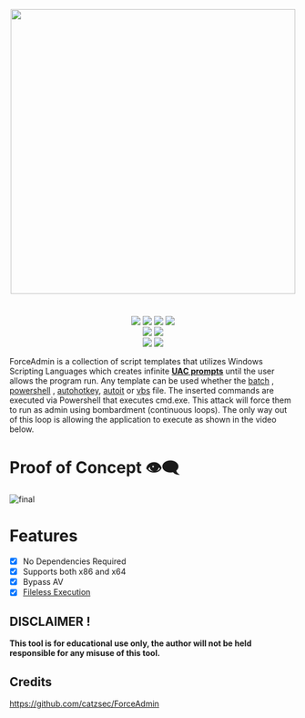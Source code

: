 <p align="center">
<img src="https://i.postimg.cc/HWSbyfpH/image.png", width="500", height="500">
</p>

<h1 align="center">
</h1>
<p align= "center">
  <img src="https://img.shields.io/github/languages/top/Chainski/ForceAdmin">
   <img src="https://img.shields.io/github/stars/Chainski/ForceAdmin?style=flat&color=blue">
   <img src="https://img.shields.io/github/forks/Chainski/ForceAdmin?style=flat&color=blue">
   <img src="https://img.shields.io/github/issues/Chainski/ForceAdmin.svg?color=blue">
    <br>
    <img src="https://img.shields.io/github/repo-size/Chainski/Forceadmin.svg?label=Repo%20size&style=flat-square">
  <img src="https://hits.sh/github.com/Chainski/ForceAdmin.svg?label=views&color=0a7bbc">
   <br>
   <img src="https://img.shields.io/github/last-commit/Chainski/ForceAdmin?color=blue">
   <img src="https://img.shields.io/github/license/Chainski/ForceAdmin.svg?color=blue">
   <br>
</p>


ForceAdmin is a collection of script templates that utilizes Windows Scripting Languages which creates infinite **[UAC prompts](https://learn.microsoft.com/en-us/windows/security/identity-protection/user-account-control/how-user-account-control-works)** until the user allows the program run. Any template can be used whether the [batch](https://github.com/Chainski/ForceAdmin/blob/main/ForceAdmin.bat) , [powershell](https://github.com/Chainski/ForceAdmin/blob/main/ForceAdmin.ps1) , [autohotkey](https://github.com/Chainski/ForceAdmin/blob/main/forceadmin.ahk), [autoit](https://github.com/Chainski/ForceAdmin/blob/main/ForceAdmin.au3) or [vbs](https://github.com/Chainski/ForceAdmin/blob/main/ForceAdmin.vbs) file. 
The inserted commands are executed via Powershell that executes cmd.exe. 
This attack will force them to run as admin using bombardment (continuous loops). The only way out of this loop is allowing the application to execute as shown in the video below.


# Proof of Concept 👁‍🗨
![final](https://user-images.githubusercontent.com/96607632/208804621-0b9805fb-d6d2-4792-8bf9-66e5d6d8420e.gif)

# Features
- [x] No Dependencies Required
- [x] Supports both x86 and x64
- [x] Bypass AV
- [x] [Fileless Execution](https://github.com/Chainski/ForceAdmin/blob/main/ForceAdmin.ps1) 

## DISCLAIMER !
**This tool is for educational use only, the author will not be held responsible for any misuse of this tool.**

## Credits 
https://github.com/catzsec/ForceAdmin 

